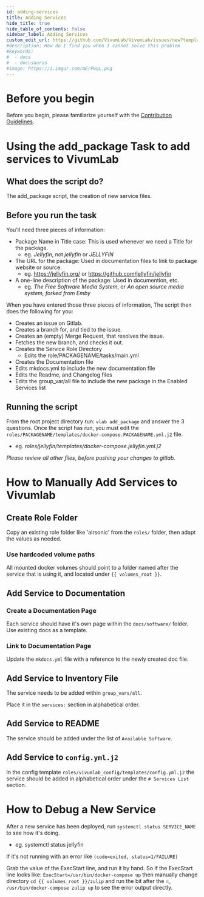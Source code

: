 ```yaml
---
id: adding-services
title: Adding Services
hide_title: true
hide_table_of_contents: false
sidebar_label: Adding Services
custom_edit_url: https://github.com/VivumLab/VivumLab/issues/new?template=documentation.md
#description: How do I find you when I cannot solve this problem
#keywords:
#  - docs
#  - docusaurus
#image: https://i.imgur.com/mErPwqL.png
---
```


# Before you begin

Before you begin, please familiarize yourself with the [Contribution Guidelines](/CONTRIBUTING.md).

# Using the add_package Task to add services to VivumLab

## What does the script do?

The add_package script, the creation of new service files.

## Before you run the task

You'll need three pieces of information:

- Package Name in Title case: This is used whenever we need a Title for the package.
  - eg. *Jellyfin*, not *jellyfin* or *JELLYFIN*
- The URL for the package: Used in documentation files to link to package website or source.
  - eg. https://jellyfin.org/ or https://github.com/jellyfin/jellyfin
- A one-line description of the package: Used in documention, etc.
  - eg. *The Free Software Media System*, or *An open source media system, forked from Emby*

When you have entered those three pieces of information, The script then does the following for you:

- Creates an issue on Gitlab.
- Creates a branch for, and tied to the issue.
- Creates an (empty) Merge Request, that resolves the issue.
- Fetches the new branch, and checks it out.
- Creates the Service Role Directory
  - Edits the role/PACKAGENAME/tasks/main.yml
- Creates the Documentation file
- Edits mkdocs.yml to include the new documentation file
- Edits the Readme, and Changelog files
- Edits the group_var/all file to include the new package in the Enabled Services list

## Running the script

From the root project directory run:
`vlab add_package` and answer the 3 questions.
Once the script has run, you must edit the `roles/PACKAGENAME/templates/docker-compose.PACKAGENAME.yml.j2` file.
  - eg. *roles/jellyfin/templates/docker-compose.jellyfin.yml.j2*

_Please review all other files, before pushing your changes to gitlab._

# How to Manually Add Services to Vivumlab

## Create Role Folder

Copy an existing role folder like 'airsonic' from the `roles/` folder,
then adapt the values as needed.

### Use hardcoded volume paths

All mounted docker volumes should point to a folder named after the service that is using it, and located under `{{ volumes_root }}`.

## Add Service to Documentation

### Create a Documentation Page

Each service should have it's own page within the `docs/software/` folder.
Use existing docs as a template.

### Link to Documentation Page

Update the `mkdocs.yml` file with a reference to the newly created doc file.

## Add Service to Inventory File

The service needs to be added within
`group_vars/all`.

Place it in the `services:` section in alphabetical order.

## Add Service to README

The service should be added under the list of `Available Software`.

## Add Service to `config.yml.j2`

In the config template `roles/vivumlab_config/templates/config.yml.j2` the
service should be added in alphabetical order under the `# Services List` section.

# How to Debug a New Service

After a new service has been deployed, run `systemctl status SERVICE_NAME` to see
how it's doing.
  - eg. systemctl status jellyfin

If it's not running with an error like `(code=exited, status=1/FAILURE)`

Grab the value of the ExecStart line, and run it by hand. So if the ExecStart line looks like:
`ExecStart=/usr/bin/docker-compose up`
then manually change directory `cd {{ volumes_root }}/zulip` and run the bit after the =, `/usr/bin/docker-compose zulip up` to see the error output directly.
